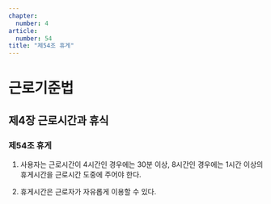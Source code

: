 ```yaml
---
chapter:
  number: 4
article:
  number: 54
title: "제54조 휴게"
---
```

# 근로기준법

## 제4장 근로시간과 휴식

### 제54조 휴게

1. 사용자는 근로시간이 4시간인 경우에는 30분 이상, 8시간인 경우에는 1시간 이상의 휴게시간을 근로시간 도중에 주어야 한다.

2. 휴게시간은 근로자가 자유롭게 이용할 수 있다.
